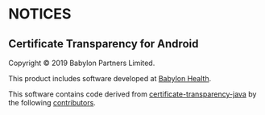 # NOTICES

## Certificate Transparency for Android

Copyright &copy; 2019 Babylon Partners Limited.

This product includes software developed at [Babylon Health](http://www.babylonhealth.com/).

This software contains code derived from [certificate-transparency-java](https://github.com/google/certificate-transparency-java)
by the following [contributors](https://github.com/google/certificate-transparency-java/blob/8ca5e5230ffeb8fa0b11cb2a7d29bdb6946497e0/CONTRIBUTORS).
